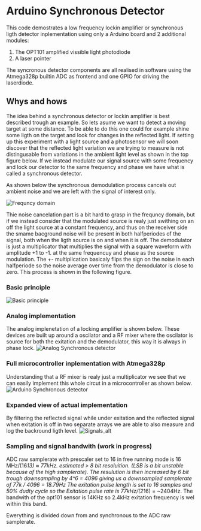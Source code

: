# Arduino Synchronous Detector

This code demostrates a low frequency lockin amplifier or synchronous ligth detector inplementation using only a Arduino board and 2 additional modules: 
  1. The OPT101 amplified vissible light photodiode 
  2. A laser pointer 
  
The syncronous detector components are all realised in software 
using the Atmega328p builtin ADC as frontend and one GPIO for driving the laserdiode.

## Whys and hows
The idea behind a synchronous detector or lockin amplifier is best described trough an example. So lets asume we want to detect a moving target at some  distance. To be able to do this one could for example shine some ligth on the target and look for changes in the reflected light. If setting up this experiment with a light source and a photosensor we will soon discover that the reflected light variation we are trying to measure is not distingusable from variations in the ambient light level as shown in the top figure below. If we instead modulate our signal source with some frequency and lock our detector to the same frequency and phase we have what is called a synchronous detector. 

As shown below the synchronous demodulation process cancels out ambient noise and we are left with the signal of interest only.

![Frequncy domain](specs/lockin_detector-Freq_domain.drawio.png)

Thie noise cancelation part is a bit hard to grasp in the frequncy domain, but if we instead consider that the modulated source is realy just swithing on an off the light source at a constant frequency, and thus on the receiver side the smame bacground noise will be present in both halfperiodes of the signal, both when the ligth source is on and when it is off. The demodulator is just a multiplicator that multiplies the signal with a square waveform with amplitude +1 to -1. at the same frequencuy and phase as the source modulation. The +- multiplication basicaly flips the sign on the noise in each halfperiode so the noise average over time from the demodulator is close to zero. This process is shown in the following figure.

### Basic principle
![Basic principle](specs/lockin_detector-Signals.drawio.png)

### Analog implementation
The analog implenetation of a locking amplifier is shown below. These devices are built up around a oscilator and a RF mixer where the oscilator is source for both the exitation and the demodulator, this way it is always in phase lock.
![Analog Synchronous detector](specs/Analog_detector.png)


### Full microcontroller inplementation with Atmega328p
Understanding that a RF mixer is realy just a multiplicator we see that we can easily implement this whole circut in a microcontroller as shown below. 
![Arduino Synchronous detector](specs/Arduino_detector.png)

### Expanded view of actual implementation
By filtering the reflected signal while under exitation and the reflected signal when exitation is off in two separate arrays we are able to also measure and log the backround ligth level.
![Signals_alt](specs/lockin_detector-Signals_alt.drawio.png)

###  Sampling and signal bandwith (work in progress)
ADC raw samplerate with prescaler set to 16 in free running mode is 16 MHz/(16*13) ≈ 77kHz. estimated > 8 bit resoluition. 
(LSB is a bit unstable because of the high samplerate).
The resulution is then increased by 6 bit trough downsampling by 4^6 = 4096 giving us a downsampled samplerate of 77k / 4096 = 18.79Hz
The exitation pulse length is set to 16 samples and 50% dudty cycle so the Exitation pulse rate is 77kHz/(2*16) = ~2404Hz.
The bandwith of the opt101 sensor is 14KHz so 2.4kHz exitation frequency is wel within this band.

Ewerything is divided down from and synchronous to the ADC raw samplerate.
